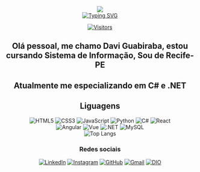 <div align="center">
<img src="https://www.tnpconsultants.com/wp-content/uploads/2023/11/Sans-titre-1000x300.png"> <br>
<a href="https://git.io/typing-svg"><img src="https://readme-typing-svg.demolab.com?font=Fira+Code&weight=40&size=40&duration=3050&pause=100&center=falso&vCenter=falso&repeat=verdadeiro&random=falso&width=700&height=200&lines=Bem+vindos+ao+meu+Perfil+!!!" alt="Typing SVG" /></a>

[![Visitors](https://api.visitorbadge.io/api/visitors?path=https%3A%2F%2Fgithub.com%2FDGuabiraba&label=Visitantes&labelColor=%23697689&countColor=%232ccce4)](https://visitorbadge.io/status?path=https%3A%2F%2Fgithub.com%2FDGuabiraba)

## Olá pessoal, me chamo Davi Guabiraba, estou cursando Sistema de Informação, Sou de Recife-PE
<h2 alingn="center">  Atualmente me especializando em C# e .NET </h2>



 ## Liguagens 


![HTML5](https://img.shields.io/badge/HTML5-E34F26?style=for-the-badge&logo=html5&logoColor=white)
![CSS3](https://img.shields.io/badge/CSS3-1572B6?style=for-the-badge&logo=css3&logoColor=white)
![JavaScript](https://img.shields.io/badge/JavaScript-F7DF1E?style=for-the-badge&logo=javascript&logoColor=black)
![Python](https://img.shields.io/badge/python-3670A0?style=for-the-badge&logo=python&logoColor=ffdd54)
![C#](https://img.shields.io/badge/C%23-239120?style=for-the-badge&logo=c-sharp&logoColor=white)
![React](https://img.shields.io/badge/React-20232A?style=for-the-badge&logo=react&logoColor=61DAFB)<br>
![Angular](https://img.shields.io/badge/Angular-DD0031?style=for-the-badge&logo=angular&logoColor=white)
![Vue](https://img.shields.io/badge/vuejs-%2335495e.svg?style=for-the-badge&logo=vuedotjs&logoColor=%234FC08D)
![.NET](https://img.shields.io/badge/.NET-5C2D91?style=for-the-badge&logo=.net&logoColor=white)
![MySQL](https://img.shields.io/badge/MySQL-00000F?style=for-the-badge&logo=mysql&logoColor=white)<br>
![Top Langs](https://github-readme-stats-git-masterrstaa-rickstaa.vercel.app/api/top-langs/?username=DGuabiraba&bg_color=000&border_color=30A3DC&title_color=E94D5F&text_color=FFF) 










### Redes sociais

[![LinkedIn](https://img.shields.io/badge/LinkedIn-0077B5?style=for-the-badge&logo=linkedin&logoColor=white)](https://www.linkedin.com/in/davi-guabiraba-b807801b9/)
[![Instagram](https://img.shields.io/badge/-Instagram-%23E4405F?style=for-the-badge&logo=instagram&logoColor=white)](https://www.instagram.com/dguabiraba/)
[![GitHub](https://img.shields.io/badge/GitHub-100000?style=for-the-badge&logo=github&logoColor=white)](https://github.com/DGuabiraba)
[![Gmail](https://img.shields.io/badge/Gmail-333333?style=for-the-badge&logo=gmail&logoColor=red)](mailto:daviguabiraba00@gmail.com)
[![DIO](https://img.shields.io/badge/-%20DIO-0077B5?style=for-the-badge&logo=gitbook&logoColor=white)](https://www.dio.me/users/daviguabiraba00)

</div>
